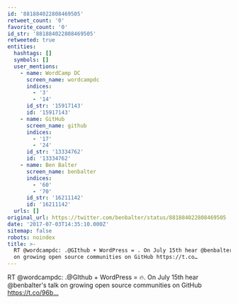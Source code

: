```yaml
---
id: '881884022808469505'
retweet_count: '0'
favorite_count: '0'
id_str: '881884022808469505'
retweeted: true
entities:
  hashtags: []
  symbols: []
  user_mentions:
    - name: WordCamp DC
      screen_name: wordcampdc
      indices:
        - '3'
        - '14'
      id_str: '15917143'
      id: '15917143'
    - name: GitHub
      screen_name: github
      indices:
        - '17'
        - '24'
      id_str: '13334762'
      id: '13334762'
    - name: Ben Balter
      screen_name: benbalter
      indices:
        - '60'
        - '70'
      id_str: '16211142'
      id: '16211142'
  urls: []
original_url: https://twitter.com/benbalter/status/881884022808469505
date: '2017-07-03T14:35:10.000Z'
sitemap: false
robots: noindex
title: >-
  RT @wordcampdc: .@GIthub + WordPress = . On July 15th hear @benbalter's talk
  on growing open source communities on GitHub https://t.co…
---
```


RT @wordcampdc: .@GIthub + WordPress = 🔥. On July 15th hear @benbalter's talk on growing open source communities on GitHub https://t.co/96b…